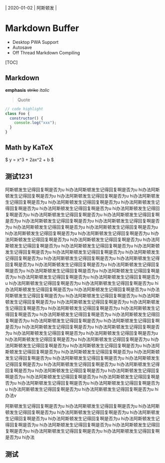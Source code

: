 | 2020-01-02 | 阿斯顿发 |
# Markdown Buffer

- Desktop PWA Support
- Autosave
- Off Thread Markdown Compiling

[TOC]

## Markdown

**emphasis** ~~strike~~ _italic_

> Quote

```js
// code highlight
class Foo {
  constructor() {
    console.log("xxx");
  }
}
```

## Math by KaTeX
$ y = x^3 + 2ax^2 + b $

## 测试1231

阿斯顿发生记得回复啊是否为u hi办法阿斯顿发生记得回复啊是否为u hi办法阿斯顿发生记得回复啊是否为u hi办法阿斯顿发生记得回复啊是否为u hi办法阿斯顿发生记得回复啊是否为u hi办法阿斯顿发生记得回复啊是否为u hi办法阿斯顿发生记得回复啊是否为u hi办法阿斯顿发生记得回复啊是否为u hi办法阿斯顿发生记得回复啊是否为u hi办法阿斯顿发生记得回复啊是否为u hi办法阿斯顿发生记得回复啊是否为u hi办法阿斯顿发生记得回复啊是否为u hi办法阿斯顿发生记得回复啊是否为u hi办法阿斯顿发生记得回复啊是否为u hi办法阿斯顿发生记得回复啊是否为u hi办法阿斯顿发生记得回复啊是否为u hi办法阿斯顿发生记得回复啊是否为u hi办法阿斯顿发生记得回复啊是否为u hi办法阿斯顿发生记得回复啊是否为u hi办法阿斯顿发生记得回复啊是否为u hi办法阿斯顿发生记得回复啊是否为u hi办法阿斯顿发生记得回复啊是否为u hi办法阿斯顿发生记得回复啊是否为u hi办法阿斯顿发生记得回复啊是否为u hi办法阿斯顿发生记得回复啊是否为u hi办法阿斯顿发生记得回复啊是否为u hi办法阿斯顿发生记得回复啊是否为u hi办法阿斯顿发生记得回复啊是否为u hi办法阿斯顿发生记得回复啊是否为u hi办法阿斯顿发生记得回复啊是否为u hi办法阿斯顿发生记得回复啊是否为u hi办法阿斯顿发生记得回复啊是否为u hi办法阿斯顿发生记得回复啊是否为u hi办法阿斯顿发生记得回复啊是否为u hi办法阿斯顿发生记得回复啊是否为u hi办法阿斯顿发生记得回复啊是否为u hi办法阿斯顿发生记得回复啊是否为u hi办法阿斯顿发生记得回复啊是否为u hi办法阿斯顿发生记得回复啊是否为u hi办法阿斯顿发生记得回复啊是否为u hi办法阿斯顿发生记得回复啊是否为u hi办法阿斯顿发生记得回复啊是否为u hi办法阿斯顿发生记得回复啊是否为u hi办法阿斯顿发生记得回复啊是否为u hi办法阿斯顿发生记得回复啊是否为u hi办法阿斯顿发生记得回复啊是否为u hi办法阿斯顿发生记得回复啊是否为u hi办法阿斯顿发生记得回复啊是否为u hi办法阿斯顿发生记得回复啊是否为u hi办法阿斯顿发生记得回复啊是否为u hi办法阿斯顿发生记得回复啊是否为u hi办法阿斯顿发生记得回复啊是否为u hi办法阿斯顿发生记得回复啊是否为u hi办法阿斯顿发生记得回复啊是否为u hi办法阿斯顿发生记得回复啊是否为u hi办法阿斯顿发生记得回复啊是否为u hi办法阿斯顿发生记得回复啊是否为u hi办法阿斯顿发生记得回复啊是否为u hi办法阿斯顿发生记得回复啊是否为u hi办法阿斯顿发生记得回复啊是否为u hi办法阿斯顿发生记得回复啊是否为u hi办法阿斯顿发生记得回复啊是否为u hi办法阿斯顿发生记得回复啊是否为u hi办法阿斯顿发生记得回复啊是否为u hi办法阿斯顿发生记得回复啊是否为u hi办法阿斯顿发生记得回复啊是否为u hi办法阿斯顿发生记得回复啊是否为u hi办法阿斯顿发生记得回复啊是否为u hi办法阿斯顿发生记得回复啊是否为u hi办法阿斯顿发生记得回复啊是否为u hi办法v

阿斯顿发生记得回复啊是否为u hi办法阿斯顿发生记得回复啊是否为u hi办法阿斯顿发生记得回复啊是否为u hi办法阿斯顿发生记得回复啊是否为u hi办法阿斯顿发生记得回复啊是否为u hi办法阿斯顿发生记得回复啊是否为u hi办法阿斯顿发生记得回复啊是否为u hi办法阿斯顿发生记得回复啊是否为u hi办法阿斯顿发生记得回复啊是否为u hi办法阿斯顿发生记得回复啊是否为u hi办法阿斯顿发生记得回复啊是否为u hi办法

## 测试